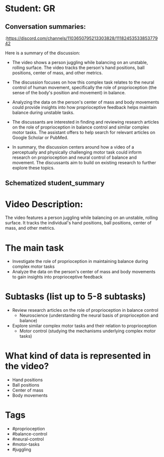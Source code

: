 # Student: GR

## Conversation summaries:

:https://discord.com/channels/1103650795213303828/1118245353385377942

 Here is a summary of the discussion:

- The video shows a person juggling while balancing on an unstable, rolling surface. The video tracks the person's hand positions, ball positions, center of mass, and other metrics. 

- The discussion focuses on how this complex task relates to the neural control of human movement, specifically the role of proprioception (the sense of the body's position and movement) in balance. 

- Analyzing the data on the person's center of mass and body movements could provide insights into how proprioceptive feedback helps maintain balance during unstable tasks.

- The discussants are interested in finding and reviewing research articles on the role of proprioception in balance control and similar complex motor tasks. The assistant offers to help search for relevant articles on Google Scholar or PubMed.

- In summary, the discussion centers around how a video of a perceptually and physically challenging motor task could inform research on proprioception and neural control of balance and movement. The discussants aim to build on existing research to further explore these topics.



## Schematized student_summary

# Video Description: 
The video features a person juggling while balancing on an unstable, rolling surface. It tracks the individual's hand positions, ball positions, center of mass, and other metrics.

# The main task
 - Investigate the role of proprioception in maintaining balance during complex motor tasks
 - Analyze the data on the person's center of mass and body movements to gain insights into proprioceptive feedback

# Subtasks (list up to 5-8 subtasks)
 - Review research articles on the role of proprioception in balance control
    - Neuroscience (understanding the neural basis of proprioception and balance)
 - Explore similar complex motor tasks and their relation to proprioception
    - Motor control (studying the mechanisms underlying complex motor tasks)

# What kind of data is represented in the video?
- Hand positions
- Ball positions
- Center of mass
- Body movements

# Tags
- #proprioception
- #balance-control
- #neural-control
- #motor-tasks
- #juggling

